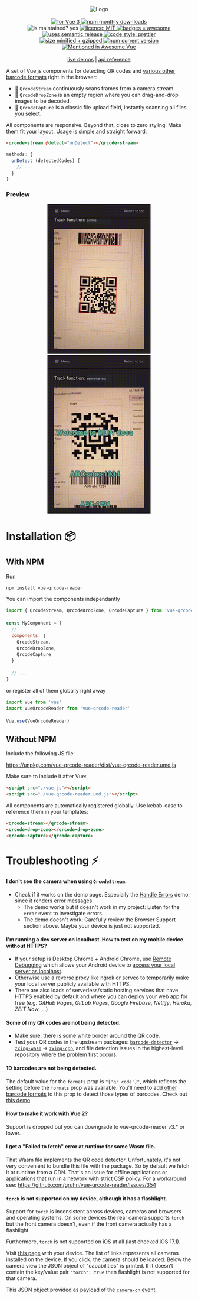 <p align="center">
  <img src="https://vue-qrcode-reader.netlify.app/logo.png" alt="Logo" width="240" height="240" style="max-width: 100%;">

  <br>
  <br>

  <a href="https://vuejs.org/">
    <img src="https://img.shields.io/badge/vue-3-brightgreen.svg" alt="for Vue 3">
  </a>

  <a href="https://www.npmjs.com/package/vue-qrcode-reader">
    <img src="https://img.shields.io/npm/dm/vue-qrcode-reader.svg" alt="npm monthly downloads">
  </a>

  <br>

  <img src="https://img.shields.io/badge/Maintained%3F-yes-green.svg" alt="is maintained? yes">

  <a href="http://opensource.org/licenses/MIT">
    <img src="https://img.shields.io/github/license/Naereen/StrapDown.js.svg" alt="licence: MIT">
  </a>

  <a href="https://github.com/Naereen/badges">
    <img src="https://img.shields.io/badge/badges-awesome-green.svg" alt="badges = awesome">
  </a>

  <br>

  <a href="https://github.com/semantic-release/semantic-release">
    <img src="https://img.shields.io/badge/%20%20%F0%9F%93%A6%F0%9F%9A%80-semantic--release-e10079.svg" alt="uses semantic release">
  </a>

  <a href="https://github.com/prettier/prettier">
    <img src="https://img.shields.io/badge/code_style-prettier-ff69b4.svg?style=flat-square" alt="code style: prettier">
  </a>

  <br>

  <a href="https://bundlephobia.com/result?p=vue-qrcode-reader">
    <img src="https://badgen.net/bundlephobia/minzip/vue-qrcode-reader" alt="size minified + gzipped">
  </a>

  <a href="https://www.npmjs.com/package/vue-qrcode-reader">
    <img src="https://img.shields.io/npm/v/vue-qrcode-reader.svg" alt="npm current version">
  </a>

  <br>

  <a href="https://github.com/vuejs/awesome-vue">
    <img src="https://awesome.re/mentioned-badge.svg" alt="Mentioned in Awesome Vue">
  </a>

  <br>
  <br>
  <a href="https://vue-qrcode-reader.netlify.app/demos/CustomTracking.html">live demos</a> |
  <a href="https://vue-qrcode-reader.netlify.app/api/QrcodeStream.html">api reference</a>
</p>

A set of Vue.js components for detecting QR codes and [various other barcode formats](https://github.com/Sec-ant/barcode-detector?tab=readme-ov-file#barcode-detector) right in the browser:

- :movie_camera: `QrcodeStream` continuously scans frames from a camera stream.
- :put_litter_in_its_place: `QrcodeDropZone` is an empty region where you can drag-and-drop images to be decoded.
- :open_file_folder: `QrcodeCapture` is a classic file upload field, instantly scanning all files you select.

All components are responsive.
Beyond that, close to zero styling.
Make them fit your layout.
Usage is simple and straight forward:

```html
<qrcode-stream @detect="onDetect"></qrcode-stream>
```

```js
methods: {
  onDetect (detectedCodes) {
    // ...
  }
}
```

### Preview

<p align="center">
  <img src="https://raw.githubusercontent.com/gruhn/vue-qrcode-reader/master/.github/preview1.gif" width="280" alt="preview screencast 1" />
  <img src="https://raw.githubusercontent.com/gruhn/vue-qrcode-reader/master/.github/preview2.gif" width="280" alt="preview screencast 2" />
</p>

# Installation :package:

## With NPM

Run

```bash
npm install vue-qrcode-reader
```

You can import the components independantly

```javascript
import { QrcodeStream, QrcodeDropZone, QrcodeCapture } from 'vue-qrcode-reader'

const MyComponent = {
  //
  components: {
    QrcodeStream,
    QrcodeDropZone,
    QrcodeCapture
  }

  // ...
}
```

or register all of them globally right away

```javascript
import Vue from 'vue'
import VueQrcodeReader from 'vue-qrcode-reader'

Vue.use(VueQrcodeReader)
```

## Without NPM

Include the following JS file:

https://unpkg.com/vue-qrcode-reader/dist/vue-qrcode-reader.umd.js

Make sure to include it after Vue:

```html
<script src="./vue.js"></script>
<script src="./vue-qrcode-reader.umd.js"></script>
```

All components are automatically registered globally.
Use kebab-case to reference them in your templates:

```html
<qrcode-stream></qrcode-stream>
<qrcode-drop-zone></qrcode-drop-zone>
<qrcode-capture></qrcode-capture>
```

# Troubleshooting :zap:

#### I don't see the camera when using `QrcodeStream`.

- Check if it works on the demo page. Especially the [Handle Errors](https://vue-qrcode-reader.netlify.app/demos/HandleErrors.html) demo,
  since it renders error messages.
  - The demo works but it doesn't work in my project: Listen for the `error` event to investigate errors.
  - The demo doesn't work: Carefully review the Browser Support section above.
    Maybe your device is just not supported.

#### I'm running a dev server on localhost. How to test on my mobile device without HTTPS?

- If your setup is Desktop Chrome + Android Chrome, use [Remote Debugging](https://developers.google.com/web/tools/chrome-devtools/remote-debugging/) which allows your Android device to [access your local server as localhost](https://developers.google.com/web/tools/chrome-devtools/remote-debugging/local-server).
- Otherwise use a reverse proxy like [ngrok](https://ngrok.com/) or [serveo](https://serveo.net/) to temporarily make your local server publicly available with HTTPS.
- There are also loads of serverless/static hosting services that have HTTPS enabled by default and where you can deploy your web app for free (e.g. _GitHub Pages_, _GitLab Pages_, _Google Firebase_, _Netlify_, _Heroku_, _ZEIT Now_, ...)

#### Some of my QR codes are not being detected.

- Make sure, there is some white border around the QR code.
- Test your QR codes in the upstream packages: [`barcode-detector`](https://github.com/Sec-ant/barcode-detector) -> [`zxing-wasm`](https://github.com/Sec-ant/zxing-wasm) -> [`zxing-cpp`](https://github.com/zxing-cpp/zxing-cpp), and file detection issues in the highest-level repository where the problem first occurs.

#### 1D barcodes are not being detected.

The default value for the `formats` prop is `"['qr_code']"`, which reflects the setting before the `formats` prop was available.
You'll need to add [other barcode formats](https://github.com/Sec-ant/barcode-detector?tab=readme-ov-file#barcode-detector) to this prop to detect those types of barcodes. Check out [this demo](https://vue-qrcode-reader.netlify.app/demos/CustomTrackingWithFormats.html).

#### How to make it work with Vue 2?

Support is dropped but you can downgrade to vue-qrcode-reader v3.\* or lower.

#### I get a "Failed to fetch" error at runtime for some Wasm file.

That Wasm file implements the QR code detector.
Unfortunately, it's not very convenient to bundle this file with the package.
So by default we fetch it at runtime from a CDN.
That's an issue for offline applications or applications that run in a network with strict CSP policy.
For a workaround see: https://github.com/gruhn/vue-qrcode-reader/issues/354

#### `torch` is not supported on my device, although it has a flashlight.

Support for `torch` is inconsistent across devices, cameras and browsers and operating systems.
On some devices the rear camera supports `torch` but the front camera doesn't,
even if the front camera actually has a flashlight.

Furthermore, `torch` is not supported on iOS at all (last checked iOS 17.1).

Visit [this page](https://vue-qrcode-reader.netlify.app/select-camera-demo.html) with your device.
The list of links represents all cameras installed on the device.
If you click, the camera should be loaded.
Below the camera view the JSON object of "capabilities" is printed.
If it doesn't contain the key/value pair `"torch": true` then flashlight is not supported for that camera.

This JSON object provided as payload of the [`camera-on` event](https://vue-qrcode-reader.netlify.app/api/QrcodeStream.html#camera-on).
